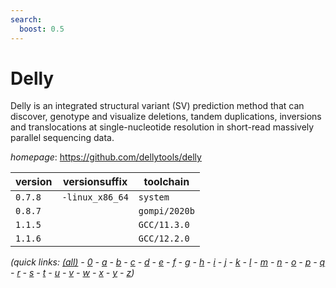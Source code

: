 ```yaml
---
search:
  boost: 0.5
---
```

# Delly

Delly is an integrated structural variant (SV) prediction  method that can discover, genotype and visualize deletions, tandem duplications,  inversions and translocations at single-nucleotide resolution in  short-read massively parallel sequencing data.

*homepage*: <https://github.com/dellytools/delly>

version | versionsuffix | toolchain
--------|---------------|----------
``0.7.8`` | ``-linux_x86_64`` | ``system``
``0.8.7`` |  | ``gompi/2020b``
``1.1.5`` |  | ``GCC/11.3.0``
``1.1.6`` |  | ``GCC/12.2.0``


*(quick links: [(all)](../index.md) - [0](../0/index.md) - [a](../a/index.md) - [b](../b/index.md) - [c](../c/index.md) - [d](../d/index.md) - [e](../e/index.md) - [f](../f/index.md) - [g](../g/index.md) - [h](../h/index.md) - [i](../i/index.md) - [j](../j/index.md) - [k](../k/index.md) - [l](../l/index.md) - [m](../m/index.md) - [n](../n/index.md) - [o](../o/index.md) - [p](../p/index.md) - [q](../q/index.md) - [r](../r/index.md) - [s](../s/index.md) - [t](../t/index.md) - [u](../u/index.md) - [v](../v/index.md) - [w](../w/index.md) - [x](../x/index.md) - [y](../y/index.md) - [z](../z/index.md))*

